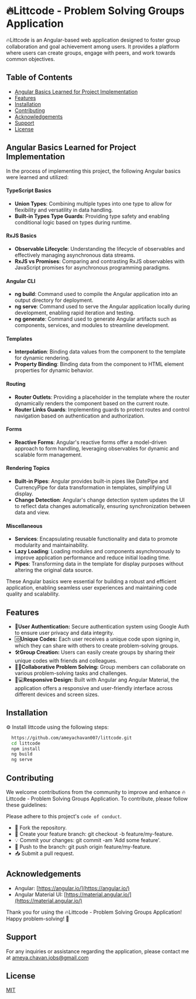 
# 🔥Littcode - Problem Solving Groups Application

🔥Littcode is an Angular-based web application designed to foster group collaboration and goal achievement among users. It provides a platform where users can create groups, engage with peers, and work towards common objectives.



## Table of Contents
- [Angular Basics Learned for Project Implementation](#angular-basics-learned-for-project-implementation)
- [Features](#features)
- [Installation](#installation)
- [Contributing](#contributing)
- [Acknowledgements](#acknowledgements)
- [Support](#support)
- [License](#license)
## Angular Basics Learned for Project Implementation

In the process of implementing this project, the following Angular basics were learned and utilized:

#### TypeScript Basics
- **Union Types**: Combining multiple types into one type to allow for flexibility and versatility in data handling.
- **Built-in Types Type Guards**: Providing type safety and enabling conditional logic based on types during runtime.
#### RxJS Basics
- **Observable Lifecycle**: Understanding the lifecycle of observables and effectively managing asynchronous data streams.
- **RxJS vs Promises**: Comparing and contrasting RxJS observables with JavaScript promises for asynchronous programming paradigms.
#### Angular CLI
- **ng build**: Command used to compile the Angular application into an output directory for deployment.
- **ng serve**: Command used to serve the Angular application locally during development, enabling rapid iteration and testing.
- **ng generate**: Command used to generate Angular artifacts such as components, services, and modules to streamline development.
#### Templates
- **Interpolation**: Binding data values from the component to the template for dynamic rendering.
- **Property Binding**: Binding data from the component to HTML element properties for dynamic behavior.
#### Routing
- **Router Outlets**: Providing a placeholder in the template where the router dynamically renders the component based on the current route.
- **Router Links Guards**: Implementing guards to protect routes and control navigation based on authentication and authorization.
#### Forms
- **Reactive Forms**: Angular's reactive forms offer a model-driven approach to form handling, leveraging observables for dynamic and scalable form management.
#### Rendering Topics
- **Built-in Pipes**: Angular provides built-in pipes like DatePipe and CurrencyPipe for data transformation in templates, simplifying UI display.
- **Change Detection**: Angular's change detection system updates the UI to reflect data changes automatically, ensuring synchronization between data and view.
#### Miscellaneous
- **Services**: Encapsulating reusable functionality and data to promote modularity and maintainability.
- **Lazy Loading**: Loading modules and components asynchronously to improve application performance and reduce initial loading time.
- **Pipes**: Transforming data in the template for display purposes without altering the original data source.

These Angular basics were essential for building a robust and efficient application, enabling seamless user experiences and maintaining code quality and scalability.

## Features

- 🔐**User Authentication:**  Secure authentication system  using Google Auth to ensure user privacy and data integrity.
- 🆔**Unique Codes:** Each user receives a unique code upon signing in, which they can share with others to create problem-solving groups.
- 🛠️**Group Creation:** Users can easily create groups by sharing their unique codes with friends and colleagues.
- 👥💡**Collaborative Problem Solving:** Group members can collaborate on various problem-solving tasks and challenges.
- 📱💻**Responsive Design:** Built with Angular ang Angular Material, the application offers a responsive and user-friendly interface across different devices and screen sizes.


## Installation

⚙️ Install littcode using the following steps:

```bash
  https://github.com/ameyachavan007/littcode.git
  cd littcode
  npm install 
  ng build 
  ng serve
```
    
## Contributing

We welcome contributions from the community to improve and enhance 🔥Littcode - Problem Solving Groups Application. To contribute, please follow these guidelines:

Please adhere to this project's `code of conduct`.

- 🍴 Fork the repository.
- 🌿 Create your feature branch: git checkout -b feature/my-feature.
- 💡 Commit your changes: git commit -am 'Add some feature'.
- 🚀 Push to the branch: git push origin feature/my-feature.
- 📥 Submit a pull request.

## Acknowledgements

- Angular: [https://angular.io/](https://angular.io/)
- Angular Material UI: [https://material.angular.io/](https://material.angular.io/)

Thank you for using the 🔥Littcode - Problem Solving Groups Application! Happy problem-solving! 🚀

## Support

For any inquiries or assistance regarding the application, please contact me at ameya.chavan.jobs@gmail.com


## License

[MIT](https://choosealicense.com/licenses/mit/)


